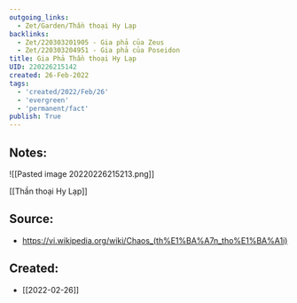 ```yaml
---
outgoing_links:
  - Zet/Garden/Thần thoại Hy Lạp
backlinks:
  - Zet/220303201905 - Gia phả của Zeus
  - Zet/220303204951 - Gia phả của Poseidon
title: Gia Phả Thần thoại Hy Lạp
UID: 220226215142
created: 26-Feb-2022
tags:
  - 'created/2022/Feb/26'
  - 'evergreen'
  - 'permanent/fact'
publish: True
---
```

## Notes:
![[Pasted image 20220226215213.png]]

[[Thần thoại Hy Lạp]]

## Source:
- https://vi.wikipedia.org/wiki/Chaos_(th%E1%BA%A7n_tho%E1%BA%A1i)





## Created:
- [[2022-02-26]]
